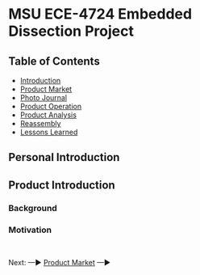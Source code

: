 # MSU ECE-4724 Embedded Dissection Project 

## Table of Contents

* [Introduction](#personal-introduction)
* [Product Market](./html/market.md)
* [Photo Journal](./html/journal.md)
* [Product Operation](./html/operation.md)
* [Product Analysis](./html/analysis.md)
* [Reassembly](./html/reassembly.md)
* [Lessons Learned](./html/learned.md)

## Personal Introduction



## Product Introduction



### Background



### Motivation



##

<br> Next: —► [Product Market](./html/market.md) —►

##
